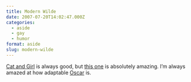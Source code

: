 ```yaml
---
title: Modern Wilde
date: 2007-07-20T14:02:47.000Z
categories:
  - aside
  - gay
  - humor
format: aside
slug: modern-wilde
---
```

[Cat and Girl][1]  is always good, but [this one][2]  is absolutely amazing. I’m always amazed at how adaptable [Oscar][3]  is.



 [1]: http://www.catandgirl.com
 [2]: http://catandgirl.com/?p=487
 [3]: http://en.wikipedia.org/wiki/Oscar_Wilde
